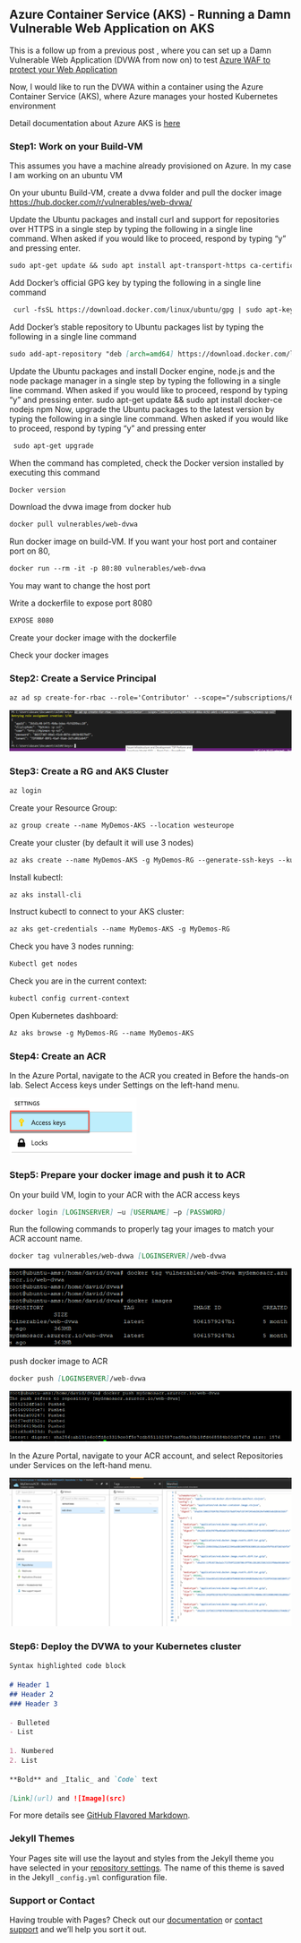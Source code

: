 ## Azure Container Service (AKS) - Running a Damn Vulnerable Web Application on AKS

This is a follow up from a previous post , where you can set up a Damn Vulnerable Web Application (DVWA from now on) to test [Azure WAF to protect your Web Application](https://blogs.msdn.microsoft.com/ukhybridcloud/2018/03/20/azure-waf-to-protect-your-web-application/)

Now, I would like to run the DVWA within a container using the Azure Container Service (AKS), where Azure manages your hosted Kubernetes environment

Detail documentation about Azure AKS is [here](https://docs.microsoft.com/en-us/azure/aks/)

### Step1: Work on your Build-VM

This assumes you have a machine already provisioned on Azure. In my case I am working on an ubuntu VM

On your ubuntu Build-VM, create a dvwa folder and pull the docker image
https://hub.docker.com/r/vulnerables/web-dvwa/

Update the Ubuntu packages and install curl and support for repositories over HTTPS in a single step by typing the following in a single line command. When asked if you would like to proceed, respond by typing “y” and pressing enter.

```markdown
sudo apt-get update && sudo apt install apt-transport-https ca-certificates curl software-properties-common
```

Add Docker’s official GPG key by typing the following in a single line command

```markdown
 curl -fsSL https://download.docker.com/linux/ubuntu/gpg | sudo apt-key add -
 ```
 Add Docker’s stable repository to Ubuntu packages list by typing the following in a single line command
 ```markdown
 sudo add-apt-repository "deb [arch=amd64] https://download.docker.com/linux/ubuntu $(lsb_release -cs) stable"
```

Update the Ubuntu packages and install Docker engine, node.js and the node package manager in a single step by typing the following in a single line command. When asked if you would like to proceed, respond by typing “y” and pressing enter.
 sudo apt-get update && sudo apt install docker-ce nodejs npm
 Now, upgrade the Ubuntu packages to the latest version by typing the following in a single line command. When asked if you would like to proceed, respond by typing “y” and pressing enter

```markdown
 sudo apt-get upgrade
 ```
 When the command has completed, check the Docker version installed by executing this command

```markdown
Docker version
```

Download the dvwa image from docker hub
```markdown
docker pull vulnerables/web-dvwa
```

Run docker image on build-VM. If you want your host port and container port on 80,

```markdown
docker run --rm -it -p 80:80 vulnerables/web-dvwa
```

You may want to change the host port

Write a dockerfile to expose port 8080
```markdown
EXPOSE 8080
```

Create your docker image with the dockerfile

Check your docker images

### Step2: Create a Service Principal

```markdown
az ad sp create-for-rbac --role='Contributor' --scope="/subscriptions/60e79550-d86a-4c92-a4e1-c7faa8c6ae74" --name="MyDemos-sp-sol"
```
![image of sp](/images/service_principal.png)

### Step3: Create a RG and AKS Cluster

```markdown
az login
```
Create your Resource Group:
```markdown
az group create --name MyDemos-AKS --location westeurope
```

Create your cluster (by default it will use 3 nodes)

```markdown
az aks create --name MyDemos-AKS -g MyDemos-RG --generate-ssh-keys --kubernetes-version 1.9.6
```

Install kubectl:

```markdown
az aks install-cli
```

Instruct kubectl to connect to your AKS cluster:

```markdown
az aks get-credentials --name MyDemos-AKS -g MyDemos-RG
```

Check you have 3 nodes running:

```markdown
Kubectl get nodes
```

Check you are in the current context:
```markdown
kubectl config current-context
```

Open Kubernetes dashboard:

```markdown
Az aks browse -g MyDemos-RG --name MyDemos-AKS
```

### Step4: Create an ACR

In the Azure Portal, navigate to the ACR you created in Before the hands-on lab.
Select Access keys under Settings on the left-hand menu.

![image of keys](/images/access_keys.png)

### Step5: Prepare your docker image and push it to ACR

On your build VM, login to your ACR with the ACR access keys

```markdown
docker login [LOGINSERVER] –u [USERNAME] –p [PASSWORD]
```

Run the following commands to properly tag your images to match your ACR account name. 

```markdown
docker tag vulnerables/web-dvwa [LOGINSERVER]/web-dvwa
```

![image of docker tag](/images/docker_tag.png)

push docker image to ACR

```markdown
docker push [LOGINSERVER]/web-dvwa
```

![image of docker push](/images/docker_push.png)

In the Azure Portal, navigate to your ACR account, and select Repositories under Services on the left-hand menu. 

![image of acr_account](/images/acr_account.png)

### Step6: Deploy the DVWA to your Kubernetes cluster


```markdown
Syntax highlighted code block

# Header 1
## Header 2
### Header 3

- Bulleted
- List

1. Numbered
2. List

**Bold** and _Italic_ and `Code` text

[Link](url) and ![Image](src)
```

For more details see [GitHub Flavored Markdown](https://guides.github.com/features/mastering-markdown/).

### Jekyll Themes

Your Pages site will use the layout and styles from the Jekyll theme you have selected in your [repository settings](https://github.com/davisanc/lab.aks.io/settings). The name of this theme is saved in the Jekyll `_config.yml` configuration file.

### Support or Contact

Having trouble with Pages? Check out our [documentation](https://help.github.com/categories/github-pages-basics/) or [contact support](https://github.com/contact) and we’ll help you sort it out.
